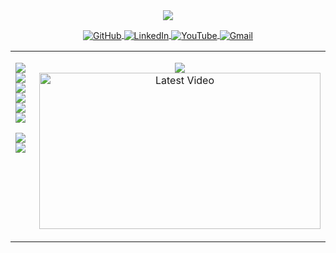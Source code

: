 <!-- Matrix GitHub Portfolio -->
<div align="center">

<!-- Hello World Title -->
<img src="https://readme-typing-svg.demolab.com?font=VT323&pause=30000&center=true&color=00FF80&size=40&width=700&lines=%3E+hello,+world!" />

<!-- Social Buttons Centered -->
<p align="center">
  <a href="https://github.com/Adityeah18?tab=repositories" target="_blank">
    <img src="https://img.shields.io/badge/Repositories-000000?style=flat&logo=github&logoColor=00FF80" alt="GitHub" style="vertical-align:middle;"/>
  </a>
  <a href="https://www.linkedin.com/in/aditya-yadav-77061a33a/" target="_blank">
    <img src="https://img.shields.io/badge/LinkedIn-000000?style=flat&logo=linkedin&logoColor=00FF80" alt="LinkedIn" style="vertical-align:middle;"/>
  </a>
  <a href="https://www.youtube.com/@Aypy27" target="_blank">
    <img src="https://img.shields.io/badge/YouTube-000000?style=flat&logo=youtube&logoColor=00FF80" alt="YouTube" style="vertical-align:middle;"/>
  </a>
  <a href="mailto:yadav.aditya595@gmail.com" target="_blank">
    <img src="https://img.shields.io/badge/Gmail-000000?style=flat&logo=gmail&logoColor=00FF80" alt="Gmail" style="vertical-align:middle;"/>
  </a>
</p>

</div>

<!-- Split into two columns using HTML table -->
<table width="100%">
<tr>

<!-- Left: Terminal Identity -->
<td width="55%" valign="top" align="left">

<p align="left">
  <img src="https://readme-typing-svg.demolab.com?font=VT323&pause=13000&color=00FF80&size=25&width=500&lines=%3E+identity" />
  <br />
  <img src="https://readme-typing-svg.demolab.com?font=VT323&pause=3000&color=00FF80&size=25&width=500&lines=Aditya+Yadav" />
  <br />
  <img src="https://readme-typing-svg.demolab.com?font=VT323&pause=14000&color=00FF80&size=25&width=500&lines=%3E+who_am_i" />
  <br />
  <img src="https://readme-typing-svg.demolab.com?font=VT323&pause=1000&color=00FF80&size=25&width=500&lines=Electrical+Engineer+%3B+Builder+%3B+Self-Taught+Programmer%3B+Curiosity+%3E+Currency%3B+Old+%2B+New+Tech+Explorer%3B+Code+is+Peace" />
  <br />
  <img src="https://readme-typing-svg.demolab.com?font=VT323&pause=15000&color=00FF80&size=25&width=500&lines=%3E+const_learning" />
  <br />
  <img src="https://readme-typing-svg.demolab.com?font=VT323&pause=250&color=00FF80&size=25&width=500&lines=true+%E2%96%8D" />
</p>

<!-- GitHub Stats -->
<p align="left">
  <img src="https://readme-typing-svg.demolab.com?font=VT323&pause=10000&color=00FF80&size=25&width=300&lines=%3E+stats" />
  <br />
  <img src="https://github-readme-stats.vercel.app/api?username=Adityeah18&show_icons=true&hide=prs,issues,contribs&title_color=00FF80&text_color=00FF80&icon_color=00FF80&bg_color=00000000&hide_border=true" />
</p>

</td>

<!-- Right: Latest Video -->
<td width="45%" valign="top" align="center">

<p align="center">
  <img src="https://readme-typing-svg.demolab.com?font=VT323&pause=30000&color=00FF80&size=25&width=300&lines=%3E+latest_video" />
  <br />
  <a href="https://youtu.be/rlRKBSS9A4Y" target="_blank">
    <img src="https://img.youtube.com/vi/rlRKBSS9A4Y/maxresdefault.jpg" alt="Latest Video" width="450" height="250" />
  </a>
</p>

</td>

</tr>
</table>
